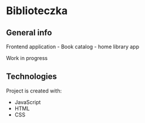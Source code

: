 # Biblioteczka

## General info
Frontend application - Book catalog - home library app

Work in progress
	
## Technologies
Project is created with:
* JavaScript
* HTML
* CSS
